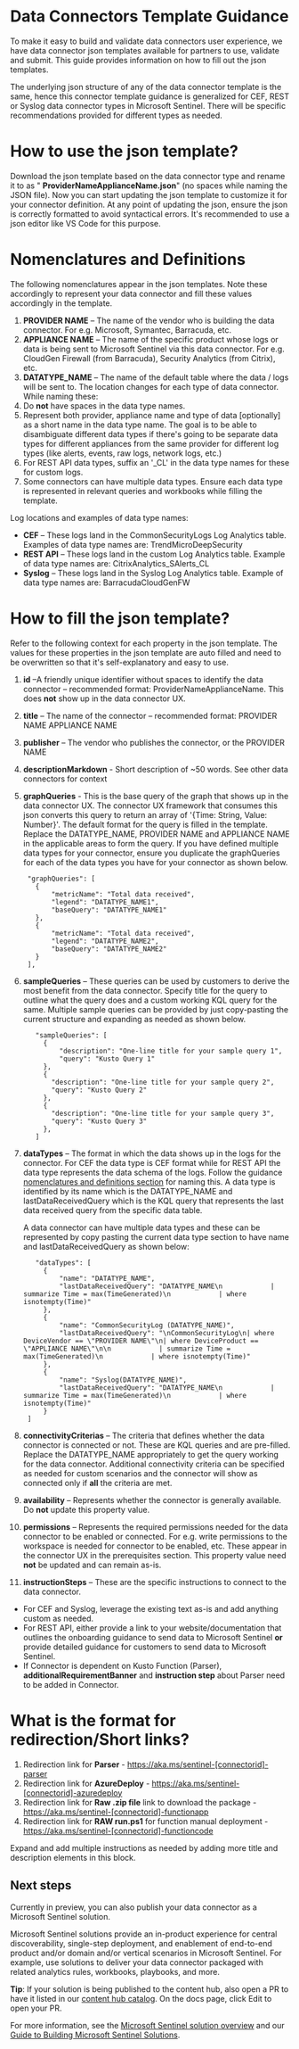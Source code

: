# Data Connectors Template Guidance

To make it easy to build and validate data connectors user experience, we have data connector json templates available for partners to use, validate and submit. This guide provides information on how to fill out the json templates.

The underlying json structure of any of the data connector template is the same, hence this connector template guidance is generalized for CEF, REST or Syslog data connector types in Microsoft Sentinel. There will be specific recommendations provided for different types as needed.

# How to use the json template?

Download the json template based on the data connector type and rename it to as &quot; **ProviderNameApplianceName.json**&quot; (no spaces while naming the JSON file). Now you can start updating the json template to customize it for your connector definition. At any point of updating the json, ensure the json is correctly formatted to avoid syntactical errors. It&#39;s recommended to use a json editor like VS Code for this purpose.

# Nomenclatures and Definitions

The following nomenclatures appear in the json templates. Note these accordingly to represent your data connector and fill these values accordingly in the template.

1. **PROVIDER NAME** – The name of the vendor who is building the data connector. For e.g. Microsoft, Symantec, Barracuda, etc.
2. **APPLIANCE NAME** – The name of the specific product whose logs or data is being sent to Microsoft Sentinel via this data connector.  For e.g. CloudGen Firewall (from Barracuda), Security Analytics (from Citrix), etc.
3. **DATATYPE\_NAME** – The name of the default table where the data / logs will be sent to. The location changes for each type of data connector. While naming these:
  1. Do **not** have spaces in the data type names.
  2. Represent both provider, appliance name and type of data [optionally] as a short name in the data type name. The goal is to be able to disambiguate different data types if there&#39;s going to be separate data types for different appliances from the same provider for different log types (like alerts, events, raw logs, network logs, etc.)
  3. For REST API data types, suffix an &#39;\_CL&#39; in the data type names for these for custom logs.
  4. Some connectors can have multiple data types. Ensure each data type is represented in relevant queries and workbooks while filling the template.

Log locations and examples of data type names:

- **CEF** – These logs land in the CommonSecurityLogs Log Analytics table. Examples of data type names are: TrendMicroDeepSecurity
- **REST API** – These logs land in the custom Log Analytics table. Example of data type names are: CitrixAnalytics\_SAlerts\_CL
- **Syslog** – These logs land in the Syslog Log Analytics table. Example of data type names are: BarracudaCloudGenFW

# How to fill the json template?

Refer to the following context for each property in the json template. The values for these properties in the json template are auto filled and need to be overwritten so that it&#39;s self-explanatory and easy to use.

1. **id** –A friendly unique identifier without spaces to identify the data connector – recommended format: ProviderNameApplianceName. This does **not** show up in the data connector UX.
2. **title** – The name of the connector – recommended format: PROVIDER NAME APPLIANCE NAME
3. **publisher** – The vendor who publishes the connector, or the PROVIDER NAME
4. **descriptionMarkdown** - Short description of ~50 words. See other data connectors for context
5. **graphQueries** - This is the base query of the graph that shows up in the data connector UX. The connector UX framework that consumes this json converts this query to return an array of &#39;{Time: String, Value: Number}&#39;. The default format for the query is filled in the template. Replace the DATATYPE\_NAME, PROVIDER NAME and APPLIANCE NAME in the applicable areas to form the query. If you have defined multiple data types for your connector, ensure you duplicate the graphQueries for each of the data types you have for your connector as shown below.

        "graphQueries": [
          {
              "metricName": "Total data received",
              "legend": "DATATYPE_NAME1",
              "baseQuery": "DATATYPE_NAME1"
          },
          {
              "metricName": "Total data received",
              "legend": "DATATYPE_NAME2",
              "baseQuery": "DATATYPE_NAME2"
          }
        ],

1. **sampleQueries** – These queries can be used by customers to derive the most benefit from the data connector. Specify title for the query to outline what the query does and a custom working KQL query for the same. Multiple sample queries can be provided by just copy-pasting the current structure and expanding as needed as shown below.

          "sampleQueries": [
            {
                "description": "One-line title for your sample query 1",
                "query": "Kusto Query 1"
            },
            {
              "description": "One-line title for your sample query 2",
              "query": "Kusto Query 2"
            },
            {
              "description": "One-line title for your sample query 3",
              "query": "Kusto Query 3"
            },
          ]

1. **dataTypes** – The format in which the data shows up in the logs for the connector. For CEF the data type is CEF format while for REST API the data type represents the data schema of the logs. Follow the guidance [nomenclatures and definitions section](#nomenclatures-and-definitions) for naming this. A data type is identified by its name which is the DATATYPE\_NAME and lastDataReceivedQuery which is the KQL query that represents the last data received query from the specific data table.<p>
A data connector can have multiple data types and these can be represented by copy pasting the current data type section to have name and lastDataReceivedQuery as shown below:

          "dataTypes": [
            {
                "name": "DATATYPE_NAME",
                "lastDataReceivedQuery": "DATATYPE_NAME\n            | summarize Time = max(TimeGenerated)\n            | where isnotempty(Time)"
            },
            {
                "name": "CommonSecurityLog (DATATYPE_NAME)",
                "lastDataReceivedQuery": "\nCommonSecurityLog\n| where DeviceVendor == \"PROVIDER NAME\"\n| where DeviceProduct == \"APPLIANCE NAME\"\n\n            | summarize Time = max(TimeGenerated)\n            | where isnotempty(Time)"
            },
            {
                "name": "Syslog(DATATYPE_NAME)",
                "lastDataReceivedQuery": "DATATYPE_NAME\n            | summarize Time = max(TimeGenerated)\n            | where isnotempty(Time)"
            }
        ]

1. **connectivityCriterias** – The criteria that defines whether the data connector is connected or not. These are KQL queries and are pre-filled. Replace the DATATYPE\_NAME appropriately to get the query working for the data connector. Additional connectivity criteria can be specified as needed for custom scenarios and the connector will show as connected only if **all** the criteria are met.
2. **availability** – Represents whether the connector is generally available. Do **not** update this property value.
3. **permissions** – Represents the required permissions needed for the data connector to be enabled or connected. For e.g. write permissions to the workspace is needed for connector to be enabled, etc. These appear in the connector UX in the prerequisites section. This property value need **not** be updated and can remain as-is.
4. **instructionSteps** – These are the specific instructions to connect to the data connector.
  * For CEF and Syslog, leverage the existing text as-is and add anything custom as needed.
  * For REST API, either provide a link to your website/documentation that outlines the onboarding guidance to send data to Microsoft Sentinel **or** provide detailed guidance for customers to send data to Microsoft Sentinel.
  * If Connector is dependent on Kusto Function (Parser), **additionalRequirementBanner** and **instruction step** about Parser need to be added in Connector. <p>
  
# What is the format for redirection/Short links?
1. Redirection link for **Parser** - https://aka.ms/sentinel-[connectorid]-parser
2. Redirection link for **AzureDeploy** - https://aka.ms/sentinel-[connectorid]-azuredeploy
3. Redirection link for **Raw .zip file** link to download the package - https://aka.ms/sentinel-[connectorid]-functionapp
4. Redirection link for **RAW run.ps1** for function manual deployment - https://aka.ms/sentinel-[connectorid]-functioncode


Expand and add multiple instructions as needed by adding more title and description elements in this block.

## Next steps

Currently in preview, you can also publish your data connector as a Microsoft Sentinel solution. 

Microsoft Sentinel solutions provide an in-product experience for central discoverability, single-step deployment, and enablement of end-to-end product and/or domain and/or vertical scenarios in Microsoft Sentinel. For example, use solutions to deliver your data connector packaged with related analytics rules, workbooks, playbooks, and more. 

**Tip**: If your solution is being published to the content hub, also open a PR to have it listed in our [content hub catalog](https://docs.microsoft.com/azure/sentinel/sentinel-solutions-catalog). On the docs page, click Edit to open your PR.

For more information, see the [Microsoft Sentinel solution overview](https://docs.microsoft.com/azure/sentinel/sentinel-solutions) and our [Guide to Building Microsoft Sentinel Solutions](https://github.com/Azure/Azure-Sentinel/tree/master/Solutions#readme).
